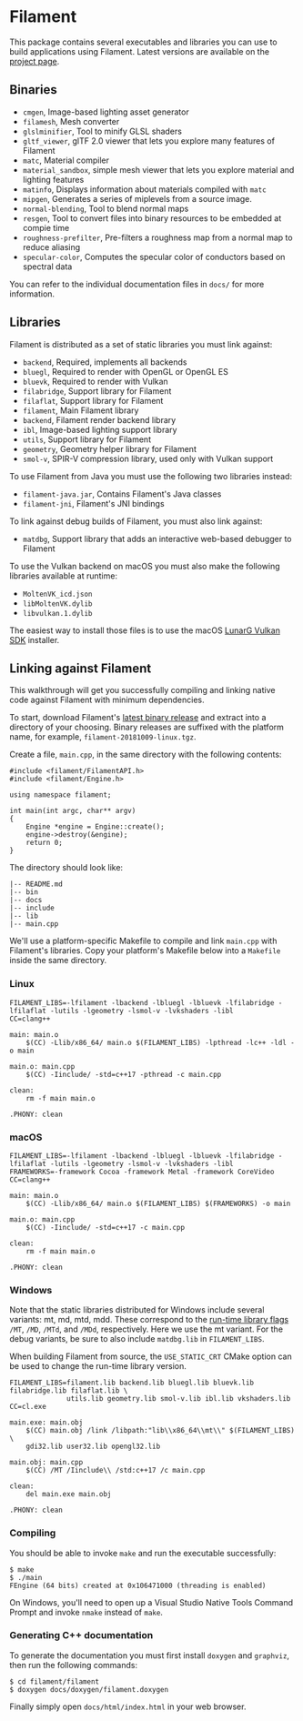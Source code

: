 # Filament

This package contains several executables and libraries you can use to build applications using
Filament. Latest versions are available on the [project page](https://github.com/google/filament).

## Binaries

- `cmgen`, Image-based lighting asset generator
- `filamesh`, Mesh converter
- `glslminifier`, Tool to minify GLSL shaders
- `gltf_viewer`, glTF 2.0 viewer that lets you explore many features of Filament
- `matc`, Material compiler
- `material_sandbox`, simple mesh viewer that lets you explore material and lighting features
- `matinfo`, Displays information about materials compiled with `matc`
- `mipgen`, Generates a series of miplevels from a source image.
- `normal-blending`, Tool to blend normal maps
- `resgen`, Tool to convert files into binary resources to be embedded at compie time
- `roughness-prefilter`, Pre-filters a roughness map from a normal map to reduce aliasing
- `specular-color`, Computes the specular color of conductors based on spectral data

You can refer to the individual documentation files in `docs/` for more information.

## Libraries

Filament is distributed as a set of static libraries you must link against:

- `backend`, Required, implements all backends
- `bluegl`, Required to render with OpenGL or OpenGL ES
- `bluevk`, Required to render with Vulkan
- `filabridge`, Support library for Filament
- `filaflat`, Support library for Filament
- `filament`, Main Filament library
- `backend`, Filament render backend library
- `ibl`, Image-based lighting support library
- `utils`, Support library for Filament
- `geometry`, Geometry helper library for Filament
- `smol-v`, SPIR-V compression library, used only with Vulkan support

To use Filament from Java you must use the following two libraries instead:
- `filament-java.jar`, Contains Filament's Java classes
- `filament-jni`, Filament's JNI bindings

To link against debug builds of Filament, you must also link against:

- `matdbg`, Support library that adds an interactive web-based debugger to Filament

To use the Vulkan backend on macOS you must also make the following libraries available at runtime:
- `MoltenVK_icd.json`
- `libMoltenVK.dylib`
- `libvulkan.1.dylib`

The easiest way to install those files is to use the macOS
[LunarG Vulkan SDK](https://www.lunarg.com/vulkan-sdk/) installer.

## Linking against Filament

This walkthrough will get you successfully compiling and linking native code
against Filament with minimum dependencies.

To start, download Filament's [latest binary release](https://github.com/google/filament/releases)
and extract into a directory of your choosing. Binary releases are suffixed
with the platform name, for example, `filament-20181009-linux.tgz`.

Create a file, `main.cpp`, in the same directory with the following contents:

```
#include <filament/FilamentAPI.h>
#include <filament/Engine.h>

using namespace filament;

int main(int argc, char** argv)
{
    Engine *engine = Engine::create();
    engine->destroy(&engine);
    return 0;
}
```

The directory should look like:

```
|-- README.md
|-- bin
|-- docs
|-- include
|-- lib
|-- main.cpp
```

We'll use a platform-specific Makefile to compile and link `main.cpp` with Filament's libraries.
Copy your platform's Makefile below into a `Makefile` inside the same directory.

### Linux

```
FILAMENT_LIBS=-lfilament -lbackend -lbluegl -lbluevk -lfilabridge -lfilaflat -lutils -lgeometry -lsmol-v -lvkshaders -libl
CC=clang++

main: main.o
	$(CC) -Llib/x86_64/ main.o $(FILAMENT_LIBS) -lpthread -lc++ -ldl -o main

main.o: main.cpp
	$(CC) -Iinclude/ -std=c++17 -pthread -c main.cpp

clean:
	rm -f main main.o

.PHONY: clean
```

### macOS

```
FILAMENT_LIBS=-lfilament -lbackend -lbluegl -lbluevk -lfilabridge -lfilaflat -lutils -lgeometry -lsmol-v -lvkshaders -libl
FRAMEWORKS=-framework Cocoa -framework Metal -framework CoreVideo
CC=clang++

main: main.o
	$(CC) -Llib/x86_64/ main.o $(FILAMENT_LIBS) $(FRAMEWORKS) -o main

main.o: main.cpp
	$(CC) -Iinclude/ -std=c++17 -c main.cpp

clean:
	rm -f main main.o

.PHONY: clean
```

### Windows

Note that the static libraries distributed for Windows include several
variants: mt, md, mtd, mdd. These correspond to the [run-time library
flags](https://docs.microsoft.com/en-us/cpp/build/reference/md-mt-ld-use-run-time-library?view=vs-2017)
`/MT`, `/MD`, `/MTd`, and `/MDd`, respectively. Here we use the mt variant. For the debug variants,
be sure to also include `matdbg.lib` in `FILAMENT_LIBS`.

When building Filament from source, the `USE_STATIC_CRT` CMake option can be
used to change the run-time library version.

```
FILAMENT_LIBS=filament.lib backend.lib bluegl.lib bluevk.lib filabridge.lib filaflat.lib \
              utils.lib geometry.lib smol-v.lib ibl.lib vkshaders.lib
CC=cl.exe

main.exe: main.obj
	$(CC) main.obj /link /libpath:"lib\\x86_64\\mt\\" $(FILAMENT_LIBS) \
	gdi32.lib user32.lib opengl32.lib

main.obj: main.cpp
	$(CC) /MT /Iinclude\\ /std:c++17 /c main.cpp

clean:
	del main.exe main.obj

.PHONY: clean
```

### Compiling

You should be able to invoke `make` and run the executable successfully:

```
$ make
$ ./main
FEngine (64 bits) created at 0x106471000 (threading is enabled)
```

On Windows, you'll need to open up a Visual Studio Native Tools Command Prompt
and invoke `nmake` instead of `make`.


### Generating C++ documentation

To generate the documentation you must first install `doxygen` and `graphviz`, then run the 
following commands:

```
$ cd filament/filament
$ doxygen docs/doxygen/filament.doxygen
```

Finally simply open `docs/html/index.html` in your web browser.
